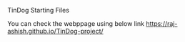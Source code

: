 TinDog Starting Files

You can check the webppage using below link 
https://raj-ashish.github.io/TinDog-project/
